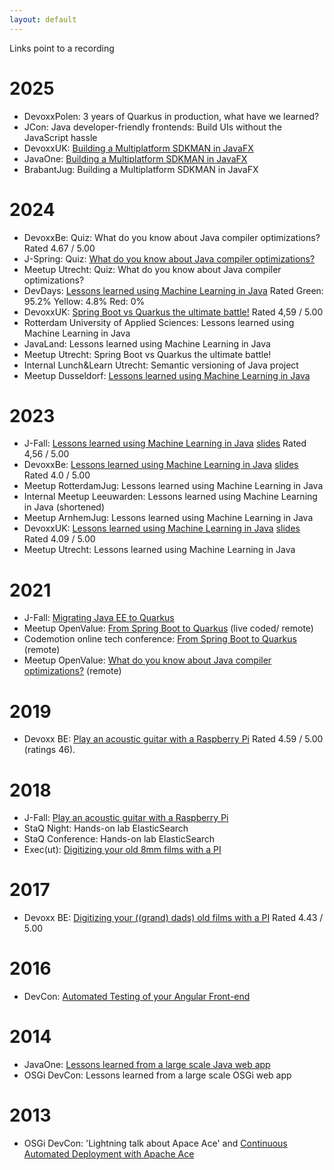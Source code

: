 ```yaml
---
layout: default
---
```

Links point to a recording


# 2025
* DevoxxPolen: 3 years of Quarkus in production, what have we learned? <!-- https://devoxx.pl/talk-details/?id=9196 -->
* JCon: Java developer-friendly frontends: Build UIs without the JavaScript hassle <!-- https://schedule.jcon.one/2025/session/780610/ -->
* DevoxxUK: [Building a Multiplatform SDKMAN in JavaFX](https://www.youtube.com/watch?v=9eQVlzH215Y)
* JavaOne: [Building a Multiplatform SDKMAN in JavaFX](https://www.youtube.com/watch?v=qUoUG8wRTDQ) <!-- https://reg.rf.oracle.com/flow/oracle/javaone25/catalog/page/catalog/session/1728227349663001Wod9 -->
* BrabantJug: Building a Multiplatform SDKMAN in JavaFX <!-- https://www.meetup.com/brabant-jug/events/305971091/ -->

# 2024
* DevoxxBe: Quiz: What do you know about Java compiler optimizations? Rated 4.67 / 5.00 <!-- https://devoxx.be/talk/quiz-what-do-you-know-about-java-compiler-optimizations-/ -->
* J-Spring: Quiz: [What do you know about Java compiler optimizations?](https://www.youtube.com/watch?v=uqU6iVBxDu4)
* Meetup Utrecht: Quiz: What do you know about Java compiler optimizations? <!-- https://www.meetup.com/nl-NL/openvalue/events/300867711/ -->
* DevDays: [Lessons learned using Machine Learning in Java](https://www.youtube.com/watch?v=kQ38XidZ9rQ) Rated Green: 95.2% Yellow: 4.8% Red: 0% <!-- https://events.pinetool.ai/3152/#sessions/104792?referrer%5Bpathname%5D=%2Fsessions&referrer%5Bsearch%5D=&referrer%5Btitle%5D=Sessions -->
* DevoxxUK: [Spring Boot vs Quarkus the ultimate battle!](https://www.youtube.com/watch?v=ujGG3i3MUF0) Rated 4,59 / 5.00 <!-- https://www.devoxx.co.uk/talk/?id=25738 -->
* Rotterdam University of Applied Sciences: Lessons learned using Machine Learning in Java 
* JavaLand: Lessons learned using Machine Learning in Java <!-- https://meine.doag.org/events/javaland/2024/agenda/#eventDay.1712700000 -->
* Meetup Utrecht: Spring Boot vs Quarkus the ultimate battle! <!-- https://www.meetup.com/nl-NL/openvalue/events/299555817/ -->
* Internal Lunch&Learn Utrecht: Semantic versioning of Java project
* Meetup Dusseldorf: [Lessons learned using Machine Learning in Java](https://www.youtube.com/watch?v=YE-1ybhXhyM) <!-- https://www.meetup.com/nl-NL/openvalue-dusseldorf/events/299100222 -->

# 2023
* J-Fall: [Lessons learned using Machine Learning in Java](https://www.youtube.com/watch?v=OASl-ds5B5Y) [slides](https://www.slideshare.net/JagodeVreede1/javamllegojfall) Rated 4,56 / 5.00 <!-- https://jfall.nl/speakers-2023/ -->
* DevoxxBe: [Lessons learned using Machine Learning in Java](https://www.youtube.com/watch?v=QwJ5-8wdheg) [slides](https://www.slideshare.net/JagodeVreede1/javamllegodevoxxbe) Rated 4.0 / 5.00 <!-- https://devoxx.be/talk/?id=42017 -->
* Meetup RotterdamJug: Lessons learned using Machine Learning in Java <!-- https://www.meetup.com/nl-NL/rotterdamjug/events/295778651/ -->
* Internal Meetup Leeuwarden: Lessons learned using Machine Learning in Java (shortened)
* Meetup ArnhemJug: Lessons learned using Machine Learning in Java <!-- https://www.meetup.com/nl-NL/arnhemjug/events/293720100/ -->
* DevoxxUK: [Lessons learned using Machine Learning in Java](https://www.youtube.com/watch?v=l5_GqcMLTFg) [slides](https://www.slideshare.net/JagodeVreede1/lessons-learned-using-machine-learning-in-java) Rated 4.09 / 5.00 <!-- https://www.devoxx.co.uk/talk/?id=7030 -->
* Meetup Utrecht: Lessons learned using Machine Learning in Java <!-- https://www.meetup.com/nl-NL/openvalue/events/292063462/ -->

# 2021
* J-Fall: [Migrating Java EE to Quarkus](https://www.youtube.com/watch?v=nN1iYPFU_1k) <!-- https://2021.jfall.nl/speakers-2021/ -->
* Meetup OpenValue: [From Spring Boot to Quarkus](https://www.youtube.com/watch?v=7J6b4KHC-YY) (live coded/ remote)  <!-- https://www.meetup.com/nl-NL/openvalue/events/275681791/ -->
* Codemotion online tech conference: [From Spring Boot to Quarkus](https://youtu.be/cRaxEXEGkTo?t=12187 ) (remote)
* Meetup OpenValue: [What do you know about Java compiler optimizations?](https://www.youtube.com/watch?v=jDLwQatJ5fc) (remote) <!-- https://www.meetup.com/nl-NL/openvalue/events/268191340/ -->

# 2019
* Devoxx BE: [Play an acoustic guitar with a Raspberry Pi](https://www.youtube.com/watch?v=5XhpFtl1Pj0) Rated 4.59 / 5.00 (ratings 46).

# 2018
* J-Fall: [Play an acoustic guitar with a Raspberry Pi](https://www.youtube.com/watch?v=8-SkMg9-jcI)
* StaQ Night: Hands-on lab ElasticSearch
* StaQ Conference: Hands-on lab ElasticSearch
* Exec(ut): [Digitizing your old 8mm films with a PI](https://www.youtube.com/watch?v=5HFP4ngz4R0)

# 2017
* Devoxx BE: [Digitizing your ((grand) dads) old films with a PI](https://www.youtube.com/watch?v=957cLw3ptwY) Rated 4.43 / 5.00 <!-- (ratings 23). -->

# 2016
* DevCon: [Automated Testing of your Angular Front-end](https://www.youtube.com/watch?v=2KvS1KfmWKs)

# 2014
* JavaOne: [Lessons learned from a large scale Java web app](https://www.youtube.com/watch?v=CfCLONaDAT4)
* OSGi DevCon: Lessons learned from a large scale OSGi web app

# 2013
* OSGi DevCon: 'Lightning talk about Apace Ace' and [Continuous Automated Deployment with Apache Ace](https://www.youtube.com/watch?v=4S_zvgG_MLw)
